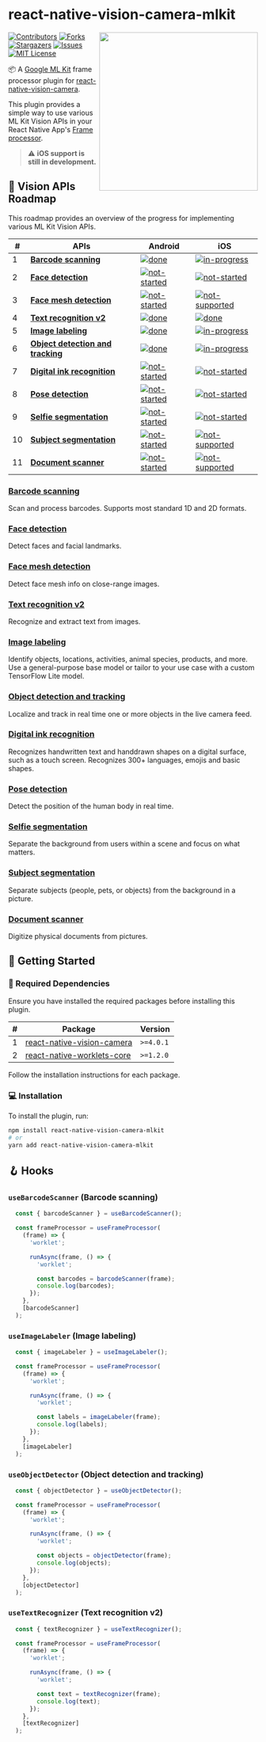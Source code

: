 # react-native-vision-camera-mlkit

<div align="right">
<img align="right" src="https://github.com/pedrol2b/react-native-vision-camera-mlkit/assets/107975184/a72299db-20a4-4204-9ba9-a81aec516961" width="320" target="_blank">
</div>

[![Contributors][contributors-shield]][contributors-url]
[![Forks][forks-shield]][forks-url]
[![Stargazers][stars-shield]][stars-url]
[![Issues][issues-shield]][issues-url]
[![MIT License][license-shield]][license-url]

📦 A [Google ML Kit](https://developers.google.com/ml-kit) frame processor plugin for [react-native-vision-camera](https://github.com/mrousavy/react-native-vision-camera).

This plugin provides a simple way to use various ML Kit Vision APIs in your React Native App's [Frame processor](https://react-native-vision-camera.com/docs/guides/frame-processors).

> ⚠️ **iOS support is still in development.**

## 🧵 Vision APIs Roadmap

This roadmap provides an overview of the progress for implementing various ML Kit Vision APIs.

| # | APIs | Android | iOS |
| - | - | - | - |
| 1 | **[Barcode scanning](#barcode-scanning)** | [![done][done]][done] | [![in-progress][in-progress]][in-progress] |
| 2 | **[Face detection](#face-detection)** | [![not-started][not-started]][not-started] | [![not-started][not-started]][not-started] |
| 3 | **[Face mesh detection](#face-mesh-detection)** | [![not-started][not-started]][not-started] | [![not-supported][not-supported]][not-supported] |
| 4 | **[Text recognition v2](#text-recognition-v2)** | [![done][done]][done] | [![done][done]][done] |
| 5 | **[Image labeling](#image-labeling)** | [![done][done]][done] | [![in-progress][in-progress]][in-progress] |
| 6 | **[Object detection and tracking](#object-detection-and-tracking)** | [![done][done]][done] | [![in-progress][in-progress]][in-progress] |
| 7 | **[Digital ink recognition](#digital-ink-recognition)** | [![not-started][not-started]][not-started] | [![not-started][not-started]][not-started] |
| 8 | **[Pose detection](#pose-detection)** | [![not-started][not-started]][not-started] | [![not-started][not-started]][not-started] |
| 9 | **[Selfie segmentation](#selfie-segmentation)** | [![not-started][not-started]][not-started] | [![not-started][not-started]][not-started] |
| 10 | **[Subject segmentation](#subject-segmentation)** | [![not-started][not-started]][not-started] | [![not-supported][not-supported]][not-supported] |
| 11 | **[Document scanner](#document-scanner)** | [![not-started][not-started]][not-started] | [![not-supported][not-supported]][not-supported] |

### **[Barcode scanning](https://developers.google.com/ml-kit/vision/barcode-scanning)**

Scan and process barcodes. Supports most standard 1D and 2D formats.

### **[Face detection](https://developers.google.com/ml-kit/vision/face-detection)**

Detect faces and facial landmarks.

### **[Face mesh detection](https://developers.google.com/ml-kit/vision/face-mesh-detection)**

Detect face mesh info on close-range images.

### **[Text recognition v2](https://developers.google.com/ml-kit/vision/text-recognition/v2)**

Recognize and extract text from images.

### **[Image labeling](https://developers.google.com/ml-kit/vision/image-labeling)**

Identify objects, locations, activities, animal species, products, and more. Use a general-purpose base model or tailor to your use case with a custom TensorFlow Lite model.

### **[Object detection and tracking](https://developers.google.com/ml-kit/vision/object-detection)**

Localize and track in real time one or more objects in the live camera feed.

### **[Digital ink recognition](https://developers.google.com/ml-kit/vision/digital-ink-recognition)**

Recognizes handwritten text and handdrawn shapes on a digital surface, such as a touch screen. Recognizes 300+ languages, emojis and basic shapes.

### **[Pose detection](https://developers.google.com/ml-kit/vision/pose-detection)**

Detect the position of the human body in real time.

### **[Selfie segmentation](https://developers.google.com/ml-kit/vision/selfie-segmentation)**

Separate the background from users within a scene and focus on what matters.

### **[Subject segmentation](https://developers.google.com/ml-kit/vision/subject-segmentation)**

Separate subjects (people, pets, or objects) from the background in a picture.

### **[Document scanner](https://developers.google.com/ml-kit/vision/doc-scanner)**

Digitize physical documents from pictures.

## 🚀 Getting Started

### 🚨 Required Dependencies

Ensure you have installed the required packages before installing this plugin.

| # | Package | Version |
| - | - | - |
| 1 | [react-native-vision-camera](https://www.npmjs.com/package/react-native-vision-camera) | `>=4.0.1` |
| 2 | [react-native-worklets-core](https://www.npmjs.com/package/react-native-worklets-core) | `>=1.2.0` |

Follow the installation instructions for each package.

### 💻 Installation

To install the plugin, run:

```sh
npm install react-native-vision-camera-mlkit
# or
yarn add react-native-vision-camera-mlkit
```

## 🪝 Hooks

### `useBarcodeScanner` (Barcode scanning)

```ts
  const { barcodeScanner } = useBarcodeScanner();

  const frameProcessor = useFrameProcessor(
    (frame) => {
      'worklet';

      runAsync(frame, () => {
        'worklet';

        const barcodes = barcodeScanner(frame);
        console.log(barcodes);
      });
    },
    [barcodeScanner]
  );
```

### `useImageLabeler` (Image labeling)

```ts
  const { imageLabeler } = useImageLabeler();

  const frameProcessor = useFrameProcessor(
    (frame) => {
      'worklet';

      runAsync(frame, () => {
        'worklet';

        const labels = imageLabeler(frame);
        console.log(labels);
      });
    },
    [imageLabeler]
  );
```

### `useObjectDetector` (Object detection and tracking)

```ts
  const { objectDetector } = useObjectDetector();

  const frameProcessor = useFrameProcessor(
    (frame) => {
      'worklet';

      runAsync(frame, () => {
        'worklet';

        const objects = objectDetector(frame);
        console.log(objects);
      });
    },
    [objectDetector]
  );
```

### `useTextRecognizer` (Text recognition v2)

```ts
  const { textRecognizer } = useTextRecognizer();

  const frameProcessor = useFrameProcessor(
    (frame) => {
      'worklet';

      runAsync(frame, () => {
        'worklet';

        const text = textRecognizer(frame);
        console.log(text);
      });
    },
    [textRecognizer]
  );
```

[done]: https://img.shields.io/badge/done-4CAF50
[in-progress]: https://img.shields.io/badge/in%20progress-FF9800
[not-started]: https://img.shields.io/badge/not%20started-9E9E9E
[not-supported]: https://img.shields.io/badge/not%20supported-F44336
[contributors-shield]: https://img.shields.io/github/contributors/pedrol2b/react-native-vision-camera-mlkit.svg?style=for-the-badge
[contributors-url]: https://github.com/pedrol2b/react-native-vision-camera-mlkit/graphs/contributors
[forks-shield]: https://img.shields.io/github/forks/pedrol2b/react-native-vision-camera-mlkit.svg?style=for-the-badge
[forks-url]: https://github.com/pedrol2b/react-native-vision-camera-mlkit/network/members
[stars-shield]: https://img.shields.io/github/stars/pedrol2b/react-native-vision-camera-mlkit.svg?style=for-the-badge
[stars-url]: https://github.com/pedrol2b/react-native-vision-camera-mlkit/stargazers
[issues-shield]: https://img.shields.io/github/issues/pedrol2b/react-native-vision-camera-mlkit.svg?style=for-the-badge
[issues-url]: https://github.com/pedrol2b/react-native-vision-camera-mlkit/issues
[license-shield]: https://img.shields.io/github/license/pedrol2b/react-native-vision-camera-mlkit.svg?style=for-the-badge
[license-url]: https://github.com/pedrol2b/react-native-vision-camera-mlkit/blob/main/LICENSE
